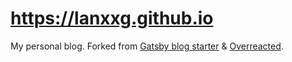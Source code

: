 # https://lanxxg.github.io

My personal blog. Forked from [Gatsby blog starter](https://github.com/gatsbyjs/gatsby-starter-blog) &
[Overreacted](https://github.com/gaearon/overreacted.io).